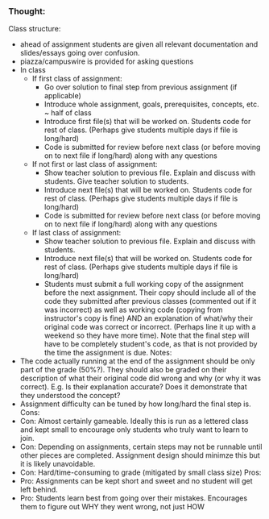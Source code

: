 ### Thought:

Class structure: 
- ahead of assignment students are given all relevant documentation and slides/essays going over confusion.
- piazza/campuswire is provided for asking questions
- In class
    - If first class of assignment:
        - Go over solution to final step from previous assignment (if applicable)
        - Introduce whole assignment, goals, prerequisites, concepts, etc. ~ half of class
        - Introduce first file(s) that will be worked on. Students code for rest of class. (Perhaps give students multiple days if file is long/hard)
        - Code is submitted for review before next class (or before moving on to next file if long/hard) along with any questions
    - If not first or last class of assignment:
        - Show teacher solution to previous file. Explain and discuss with students. Give teacher solution to students.
        - Introduce next file(s) that will be worked on. Students code for rest of class. (Perhaps give students multiple days if file is long/hard)
        - Code is submitted for review before next class (or before moving on to next file if long/hard) along with any questions
    - If last class of assignment:
        - Show teacher solution to previous file. Explain and discuss with students.
        - Introduce next file(s) that will be worked on. Students code for rest of class. (Perhaps give students multiple days if file is long/hard)
        - Students must submit a full working copy of the assignment before the next assignment. Their copy should include all of the code they submitted after previous classes (commented out if it was incorrect) as well as working code (copying from instructor's copy is fine) AND an explanation of what/why their original code was correct or incorrect. (Perhaps line it up with a weekend so they have more time). Note that the final step will have to be completely student's code, as that is not provided by the time the assignment is due.
Notes:
- The code actually running at the end of the assignment should be only part of the grade (50%?). They should also be graded on their description of what their original code did wrong and why (or why it was correct). E.g. Is their explanation accurate? Does it demonstrate that they understood the concept?
- Assignment difficulty can be tuned by how long/hard the final step is.
Cons:
- Con: Almost certainly gameable. Ideally this is run as a lettered class and kept small to encourage only students who truly want to learn to join.
- Con: Depending on assignments, certain steps may not be runnable until other pieces are completed. Assignment design should minimze this but it is likely unavoidable. 
- Con: Hard/time-consuming to grade (mitigated by small class size)
Pros:
- Pro: Assignments can be kept short and sweet and no student will get left behind.
- Pro: Students learn best from going over their mistakes. Encourages them to figure out WHY they went wrong, not just HOW


